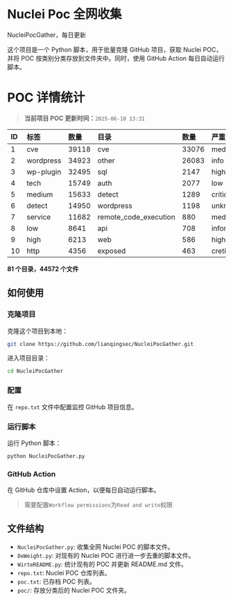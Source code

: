 # Nuclei Poc 全网收集
NucleiPocGather，每日更新

这个项目是一个 Python 脚本，用于批量克隆 GitHub 项目，获取 Nuclei POC，并将 POC 按类别分类存放到文件夹中。同时，使用 GitHub Action 每日自动运行脚本。
# POC 详情统计

> **当前项目 POC 更新时间：**`2025-06-10 13:31`

| ID | 标签      | 数量 | 目录       | 数量 | 严重性   | 数量 |
|:---| :-------- | :--- | :--------- | :--- | :------- | :--- |
| 1 | cve | 39118 | cve | 33076 | medium | 21632 |
| 2 | wordpress | 34923 | other | 26083 | info | 21362 |
| 3 | wp-plugin | 32495 | sql | 2147 | high | 13321 |
| 4 | tech | 15749 | auth | 2077 | low | 9868 |
| 5 | medium | 15633 | detect | 1289 | critical | 7216 |
| 6 | detect | 14950 | wordpress | 1198 | unknown | 91 |
| 7 | service | 11682 | remote_code_execution | 880 | meduim | 17 |
| 8 | low | 8641 | api | 708 | informative | 17 |
| 9 | high | 6213 | web | 586 | hight | 16 |
| 10 | http | 4356 | exposed | 463 | cretical | 2 |

**81 个目录，44572 个文件**
## 如何使用

### 克隆项目

克隆这个项目到本地：

```bash
git clone https://github.com/lianqingsec/NucleiPocGather.git
```

进入项目目录：

```bash
cd NucleiPocGather
```

### 配置

在 `repo.txt` 文件中配置监控 GitHub 项目信息。

### 运行脚本

运行 Python 脚本：

```bash
python NucleiPocGather.py
```

### GitHub Action

在 GitHub 仓库中设置 Action，以便每日自动运行脚本。

> 需要配置`Workflow permissions`为`Read and write`权限

## 文件结构

- `NucleiPocGather.py`: 收集全网 Nuclei POC 的脚本文件。
- `DeWeight.py`: 对现有的 Nuclei POC 进行进一步去重的脚本文件。
- `WirteREADME.py`: 统计现有的 POC 并更新 README.md 文件。
- `repo.txt`: Nuclei POC 仓库列表。
- `poc.txt`: 已存档 POC 列表。
- `poc/`: 存放分类后的 Nuclei POC 文件夹。

